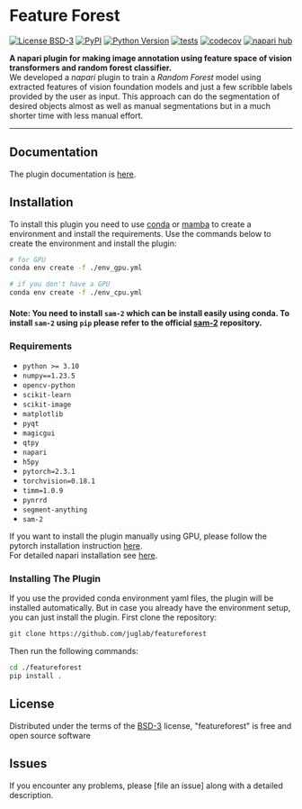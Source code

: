 # Feature Forest

[![License BSD-3](https://img.shields.io/pypi/l/featureforest.svg?color=green)](https://github.com/juglab/featureforest/blob/main/LICENSE)
[![PyPI](https://img.shields.io/pypi/v/featureforest.svg?color=green)](https://pypi.org/project/featureforest)
[![Python Version](https://img.shields.io/pypi/pyversions/featureforest.svg?color=green)](https://python.org)
[![tests](https://github.com/juglab/featureforest/workflows/tests/badge.svg)](https://github.com/juglab/featureforest/actions)
[![codecov](https://codecov.io/gh/juglab/featureforest/branch/main/graph/badge.svg)](https://codecov.io/gh/juglab/featureforest)
[![napari hub](https://img.shields.io/endpoint?url=https://api.napari-hub.org/shields/featureforest)](https://napari-hub.org/plugins/featureforest)

**A napari plugin for making image annotation using feature space of vision transformers and random forest classifier.**  
We developed a *napari* plugin to train a *Random Forest* model using extracted features of vision foundation models and just a few scribble labels provided by the user as input. This approach can do the segmentation of desired objects almost as well as manual segmentations but in a much shorter time with less manual effort.

----------------------------------

## Documentation
The plugin documentation is [here](docs/index.md).

## Installation
To install this plugin you need to use [conda] or [mamba] to create a environment and install the requirements. Use the commands below to create the environment and install the plugin:
```bash
# for GPU
conda env create -f ./env_gpu.yml
```
```bash
# if you don't have a GPU
conda env create -f ./env_cpu.yml
```

#### Note: You need to install `sam-2` which can be install easily using conda. To install `sam-2` using `pip` please refer to the official [sam-2](https://github.com/facebookresearch/sam2) repository.

### Requirements
- `python >= 3.10`
- `numpy==1.23.5`
- `opencv-python`
- `scikit-learn`
- `scikit-image`
- `matplotlib`
- `pyqt`
- `magicgui`
- `qtpy`
- `napari`
- `h5py`
- `pytorch=2.3.1`
- `torchvision=0.18.1`
- `timm=1.0.9`
- `pynrrd`
- `segment-anything`
- `sam-2`

If you want to install the plugin manually using GPU, please follow the pytorch installation instruction [here](https://pytorch.org/get-started/locally/).  
For detailed napari installation see [here](https://napari.org/stable/tutorials/fundamentals/installation).  

### Installing The Plugin
If you use the provided conda environment yaml files, the plugin will be installed automatically. But in case you already have the environment setup, 
you can just install the plugin. First clone the repository:
```bash
git clone https://github.com/juglab/featureforest
```
Then run the following commands:
```bash
cd ./featureforest
pip install .
```


## License

Distributed under the terms of the [BSD-3] license,
"featureforest" is free and open source software

## Issues

If you encounter any problems, please [file an issue] along with a detailed description.

[napari]: https://github.com/napari/napari
[Cookiecutter]: https://github.com/audreyr/cookiecutter
[@napari]: https://github.com/napari
[MIT]: http://opensource.org/licenses/MIT
[BSD-3]: http://opensource.org/licenses/BSD-3-Clause
[GNU GPL v3.0]: http://www.gnu.org/licenses/gpl-3.0.txt
[GNU LGPL v3.0]: http://www.gnu.org/licenses/lgpl-3.0.txt
[Apache Software License 2.0]: http://www.apache.org/licenses/LICENSE-2.0
[Mozilla Public License 2.0]: https://www.mozilla.org/media/MPL/2.0/index.txt
[cookiecutter-napari-plugin]: https://github.com/napari/cookiecutter-napari-plugin

[napari]: https://github.com/napari/napari
[tox]: https://tox.readthedocs.io/en/latest/
[pip]: https://pypi.org/project/pip/
[PyPI]: https://pypi.org/
[conda]: https://conda.io/projects/conda/en/latest/index.html
[mamba]: https://mamba.readthedocs.io/en/latest/installation/mamba-installation.html